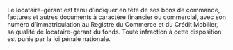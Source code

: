 Le locataire-gérant est tenu d’indiquer en tête de ses bons de commande, factures et
autres documents à caractère financier ou commercial, avec son numéro d’immatriculation au
Registre du Commerce et du Crédit Mobilier, sa qualité de locataire-gérant du fonds.
Toute infraction à cette disposition est punie par la loi pénale nationale.